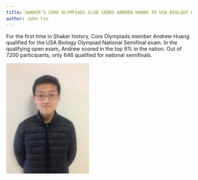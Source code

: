 ```yaml
---
title: SHAKER’S CORE OLYMPIADS CLUB SENDS ANDREW HUANG TO USA BIOLOGY OLYMPIAD NATIONAL SEMIFINALS
author: John Yin
---
```

For the first time in Shaker history, Core Olympiads member Andrew Huang qualified for the USA Biology Olympiad National Semifinal exam. In the qualifying open exam, Andrew scored in the top 9% in the nation. Out of 7200 participants, only 646 qualified for national semifinals.

![Andrew Huang](/assets/Pictures/andrew_huang.jpg)
